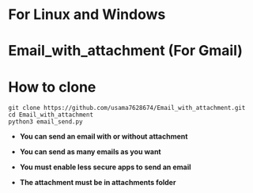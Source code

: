 # For Linux and Windows

# Email_with_attachment (For Gmail)

# How to clone
```
git clone https://github.com/usama7628674/Email_with_attachment.git
cd Email_with_attachment
python3 email_send.py
```

* **You can send an email with or without attachment**

* **You can send as many emails as you want**

* **You must enable less secure apps to send an email**

* **The attachment must be in attachments folder**
